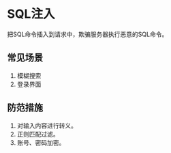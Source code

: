 # SQL注入
把SQL命令插入到请求中，欺骗服务器执行恶意的SQL命令。

## 常见场景
1. 模糊搜索
2. 登录界面

## 防范措施
1. 对输入内容进行转义。
2. 正则匹配过滤。
3. 账号、密码加密。
